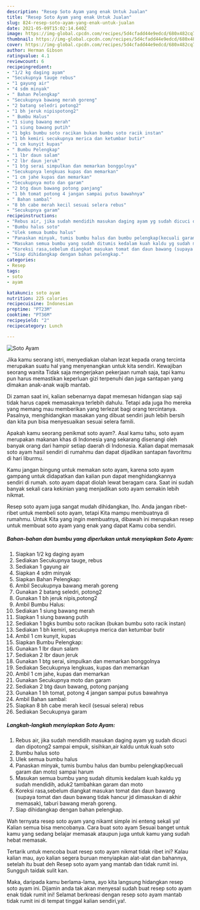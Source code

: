 ```yaml
---
description: "Resep Soto Ayam yang enak Untuk Jualan"
title: "Resep Soto Ayam yang enak Untuk Jualan"
slug: 824-resep-soto-ayam-yang-enak-untuk-jualan
date: 2021-05-09T15:02:14.640Z
image: https://img-global.cpcdn.com/recipes/5d4cfadd44e9edcd/680x482cq70/soto-ayam-foto-resep-utama.jpg
thumbnail: https://img-global.cpcdn.com/recipes/5d4cfadd44e9edcd/680x482cq70/soto-ayam-foto-resep-utama.jpg
cover: https://img-global.cpcdn.com/recipes/5d4cfadd44e9edcd/680x482cq70/soto-ayam-foto-resep-utama.jpg
author: Herman Gibson
ratingvalue: 4.1
reviewcount: 6
recipeingredient:
- "1/2 kg daging ayam"
- "Secukupnya tauge rebus"
- "1 gayung air"
- "4 sdm minyak"
- " Bahan Pelengkap"
- "Secukupnya bawang merah goreng"
- "2 batang seledri potong2"
- "1 bh jeruk nipispotong2"
- " Bumbu Halus"
- "1 siung bawang merah"
- "1 siung bawang putih"
- "1 bgks bumbu soto racikan bukan bumbu soto racik instan"
- "1 bh kemiri secukupnya merica dan ketumbar butir"
- "1 cm kunyit kupas"
- " Bumbu Pelengkap"
- "1 lbr daun salam"
- "2 lbr daun jeruk"
- "1 btg serai simpulkan dan memarkan bonggolnya"
- "Secukupnya lengkuas kupas dan memarkan"
- "1 cm jahe kupas dan memarkan"
- "Secukupnya moto dan garam"
- "2 btg daun bawang potong panjang"
- "1 bh tomat potong 4 jangan sampai putus bawahnya"
- " Bahan sambal"
- "8 bh cabe merah kecil sesuai selera rebus"
- "Secukupnya garam"
recipeinstructions:
- "Rebus air, jika sudah mendidih masukan daging ayam yg sudah dicuci dan dipotong2 sampai empuk, sisihkan,air kaldu untuk kuah soto"
- "Bumbu halus soto"
- "Ulek semua bumbu halus"
- "Panaskan minyak, tumis bumbu halus dan bumbu pelengkap(kecuali garam dan moto) sampai harum"
- "Masukan semua bumbu yang sudah ditumis kedalam kuah kaldu yg sudah mendidih, aduk2 tambahkan garam dan moto"
- "Koreksi rasa,sebelum diangkat masukan tomat dan daun bawang (supaya tomat dan daun bawang tidak hancur jd dimasukan di akhir memasak), taburi bawang merah goreng."
- "Siap dihidangkap dengan bahan pelengkap."
categories:
- Resep
tags:
- soto
- ayam

katakunci: soto ayam 
nutrition: 225 calories
recipecuisine: Indonesian
preptime: "PT23M"
cooktime: "PT36M"
recipeyield: "2"
recipecategory: Lunch

---
```



![Soto Ayam](https://img-global.cpcdn.com/recipes/5d4cfadd44e9edcd/680x482cq70/soto-ayam-foto-resep-utama.jpg)

Jika kamu seorang istri, menyediakan olahan lezat kepada orang tercinta merupakan suatu hal yang menyenangkan untuk kita sendiri. Kewajiban seorang  wanita Tidak saja mengerjakan pekerjaan rumah saja, tapi kamu pun harus memastikan keperluan gizi terpenuhi dan juga santapan yang dimakan anak-anak wajib mantab.

Di zaman  saat ini, kalian sebenarnya dapat memesan hidangan siap saji tidak harus capek memasaknya terlebih dahulu. Tetapi ada juga lho mereka yang memang mau memberikan yang terlezat bagi orang tercintanya. Pasalnya, menghidangkan masakan yang dibuat sendiri jauh lebih bersih dan kita pun bisa menyesuaikan sesuai selera famili. 



Apakah kamu seorang penikmat soto ayam?. Asal kamu tahu, soto ayam merupakan makanan khas di Indonesia yang sekarang disenangi oleh banyak orang dari hampir setiap daerah di Indonesia. Kalian dapat memasak soto ayam hasil sendiri di rumahmu dan dapat dijadikan santapan favoritmu di hari liburmu.

Kamu jangan bingung untuk memakan soto ayam, karena soto ayam gampang untuk didapatkan dan kalian pun dapat menghidangkannya sendiri di rumah. soto ayam dapat diolah lewat beragam cara. Saat ini sudah banyak sekali cara kekinian yang menjadikan soto ayam semakin lebih nikmat.

Resep soto ayam juga sangat mudah dihidangkan, lho. Anda jangan ribet-ribet untuk membeli soto ayam, tetapi Kita mampu membuatnya di rumahmu. Untuk Kita yang ingin membuatnya, dibawah ini merupakan resep untuk membuat soto ayam yang enak yang dapat Kamu coba sendiri.

<!--inarticleads1-->

##### Bahan-bahan dan bumbu yang diperlukan untuk menyiapkan Soto Ayam:

1. Siapkan 1/2 kg daging ayam
1. Sediakan Secukupnya tauge, rebus
1. Sediakan 1 gayung air
1. Siapkan 4 sdm minyak
1. Siapkan  Bahan Pelengkap:
1. Ambil Secukupnya bawang merah goreng
1. Gunakan 2 batang seledri, potong2
1. Gunakan 1 bh jeruk nipis,potong2
1. Ambil  Bumbu Halus:
1. Sediakan 1 siung bawang merah
1. Siapkan 1 siung bawang putih
1. Sediakan 1 bgks bumbu soto racikan (bukan bumbu soto racik instan)
1. Sediakan 1 bh kemiri, secukupnya merica dan ketumbar butir
1. Ambil 1 cm kunyit, kupas
1. Siapkan  Bumbu Pelengkap:
1. Gunakan 1 lbr daun salam
1. Sediakan 2 lbr daun jeruk
1. Gunakan 1 btg serai, simpulkan dan memarkan bonggolnya
1. Sediakan Secukupnya lengkuas, kupas dan memarkan
1. Ambil 1 cm jahe, kupas dan memarkan
1. Gunakan Secukupnya moto dan garam
1. Sediakan 2 btg daun bawang, potong panjang
1. Gunakan 1 bh tomat, potong 4 jangan sampai putus bawahnya
1. Ambil  Bahan sambal:
1. Siapkan 8 bh cabe merah kecil (sesuai selera) rebus
1. Sediakan Secukupnya garam




<!--inarticleads2-->

##### Langkah-langkah menyiapkan Soto Ayam:

1. Rebus air, jika sudah mendidih masukan daging ayam yg sudah dicuci dan dipotong2 sampai empuk, sisihkan,air kaldu untuk kuah soto
1. Bumbu halus soto
1. Ulek semua bumbu halus
1. Panaskan minyak, tumis bumbu halus dan bumbu pelengkap(kecuali garam dan moto) sampai harum
1. Masukan semua bumbu yang sudah ditumis kedalam kuah kaldu yg sudah mendidih, aduk2 tambahkan garam dan moto
1. Koreksi rasa,sebelum diangkat masukan tomat dan daun bawang (supaya tomat dan daun bawang tidak hancur jd dimasukan di akhir memasak), taburi bawang merah goreng.
1. Siap dihidangkap dengan bahan pelengkap.




Wah ternyata resep soto ayam yang nikamt simple ini enteng sekali ya! Kalian semua bisa mencobanya. Cara buat soto ayam Sesuai banget untuk kamu yang sedang belajar memasak ataupun juga untuk kamu yang sudah hebat memasak.

Tertarik untuk mencoba buat resep soto ayam nikmat tidak ribet ini? Kalau kalian mau, ayo kalian segera buruan menyiapkan alat-alat dan bahannya, setelah itu buat deh Resep soto ayam yang mantab dan tidak rumit ini. Sungguh taidak sulit kan. 

Maka, daripada kamu berlama-lama, ayo kita langsung hidangkan resep soto ayam ini. Dijamin anda tak akan menyesal sudah buat resep soto ayam enak tidak rumit ini! Selamat berkreasi dengan resep soto ayam mantab tidak rumit ini di tempat tinggal kalian sendiri,ya!.

